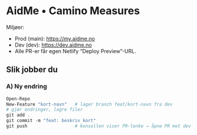 # AidMe • Camino Measures

Miljøer:
- Prod (main): https://my.aidme.no
- Dev  (dev):  https://dev.aidme.no
- Alle PR-er får egen Netlify “Deploy Preview”-URL.

## Slik jobber du

### A) Ny endring
```powershell
Open-Repo
New-Feature "kort-navn"   # lager branch feat/kort-navn fra dev
# gjør endringer, lagre filer
git add .
git commit -m "feat: beskriv kort"
git push                  # konsollen viser PR-lenke → åpne PR mot dev
